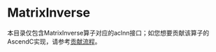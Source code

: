 # MatrixInverse

本目录仅包含MatrixInverse算子对应的aclnn接口；如您想要贡献该算子的AscendC实现，请参考[贡献流程](../../CONTRIBUTING.md)。